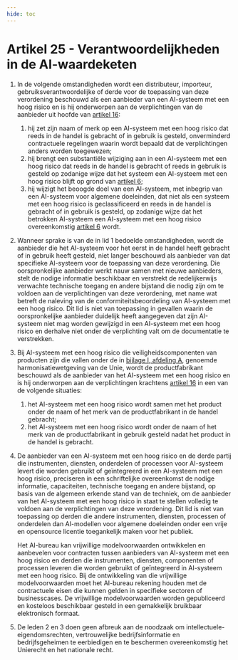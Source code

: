 ```yaml
---
hide: toc
---
```

# Artikel 25 - Verantwoordelijkheden in de AI-waardeketen

1. In de volgende omstandigheden wordt een distributeur, importeur, gebruiksverantwoordelijke of derde voor de toepassing van deze verordening beschouwd als een aanbieder van een AI-systeem met een hoog risico en is hij onderworpen aan de verplichtingen van de aanbieder uit hoofde van [artikel 16](a16.md):

      1. hij zet zijn naam of merk op een AI-systeem met een hoog risico dat reeds in de handel is gebracht of in gebruik is gesteld, onverminderd contractuele regelingen waarin wordt bepaald dat de verplichtingen anders worden toegewezen;
      2. hij brengt een substantiële wijziging aan in een AI-systeem met een hoog risico dat reeds in de handel is gebracht of reeds in gebruik is gesteld op zodanige wijze dat het systeem een AI-systeem met een hoog risico blijft op grond van [artikel 6](../afdeling-1/a6.md);
      3. hij wijzigt het beoogde doel van een AI-systeem, met inbegrip van een AI-systeem voor algemene doeleinden, dat niet als een systeem met een hoog risico is geclassificeerd en reeds in de handel is gebracht of in gebruik is gesteld, op zodanige wijze dat het betrokken AI-systeem een AI-systeem met een hoog risico overeenkomstig [artikel 6](../afdeling-1/a6.md) wordt.

2. Wanneer sprake is van de in lid 1 bedoelde omstandigheden, wordt de aanbieder die het AI-systeem voor het eerst in de handel heeft gebracht of in gebruik heeft gesteld, niet langer beschouwd als aanbieder van dat specifieke AI-systeem voor de toepassing van deze verordening. Die oorspronkelijke aanbieder werkt nauw samen met nieuwe aanbieders, stelt de nodige informatie beschikbaar en verstrekt de redelijkerwijs verwachte technische toegang en andere bijstand die nodig zijn om te voldoen aan de verplichtingen van deze verordening, met name wat betreft de naleving van de conformiteitsbeoordeling van AI-systeem met een hoog risico. Dit lid is niet van toepassing in gevallen waarin de oorspronkelijke aanbieder duidelijk heeft aangegeven dat zijn AI-systeem niet mag worden gewijzigd in een AI-systeem met een hoog risico en derhalve niet onder de verplichting valt om de documentatie te verstrekken.

3. Bij AI-systeem met een hoog risico die veiligheidscomponenten van producten zijn die vallen onder de in [bijlage I, afdeling A](../../../bijlagen/b1.md#afdeling-a--lijst-van-harmonisatiewetgeving-van-de-unie-op-basis-van-het-nieuwe-wetgevingskader), genoemde harmonisatiewetgeving van de Unie, wordt de productfabrikant beschouwd als de aanbieder van het AI-systeem met een hoog risico en is hij onderworpen aan de verplichtingen krachtens [artikel 16](a16.md) in een van de volgende situaties:

      1. het AI-systeem met een hoog risico wordt samen met het product onder de naam of het merk van de productfabrikant in de handel gebracht;
      2. het AI-systeem met een hoog risico wordt onder de naam of het merk van de productfabrikant in gebruik gesteld nadat het product in de handel is gebracht.

4. De aanbieder van een AI-systeem met een hoog risico en de derde partij die instrumenten, diensten, onderdelen of processen voor AI-systeem levert die worden gebruikt of geïntegreerd in een AI-systeem met een hoog risico, preciseren in een schriftelijke overeenkomst de nodige informatie, capaciteiten, technische toegang en andere bijstand, op basis van de algemeen erkende stand van de techniek, om de aanbieder van het AI-systeem met een hoog risico in staat te stellen volledig te voldoen aan de verplichtingen van deze verordening. Dit lid is niet van toepassing op derden die andere instrumenten, diensten, processen of onderdelen dan AI-modellen voor algemene doeleinden onder een vrije en opensource licentie toegankelijk maken voor het publiek.

      Het AI-bureau kan vrijwillige modelvoorwaarden ontwikkelen en aanbevelen voor contracten tussen aanbieders van AI-systeem met een hoog risico en derden die instrumenten, diensten, componenten of processen leveren die worden gebruikt of geïntegreerd in AI-systeem met een hoog risico. Bij de ontwikkeling van die vrijwillige modelvoorwaarden moet het AI-bureau rekening houden met de contractuele eisen die kunnen gelden in specifieke sectoren of businesscases. De vrijwillige modelvoorwaarden worden gepubliceerd en kosteloos beschikbaar gesteld in een gemakkelijk bruikbaar elektronisch formaat.

5. De leden 2 en 3 doen geen afbreuk aan de noodzaak om intellectuele-eigendomsrechten, vertrouwelijke bedrijfsinformatie en bedrijfsgeheimen te eerbiedigen en te beschermen overeenkomstig het Unierecht en het nationale recht.
